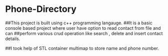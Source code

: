 # Phone-Directory

##This project is built using c++ programming langauge.
##It is a basic console based project where user have option to read contact from file and can
##perform various crud operation like search , delete and insert contact details.

##I took help of STL container multimap to store name and phone number.
